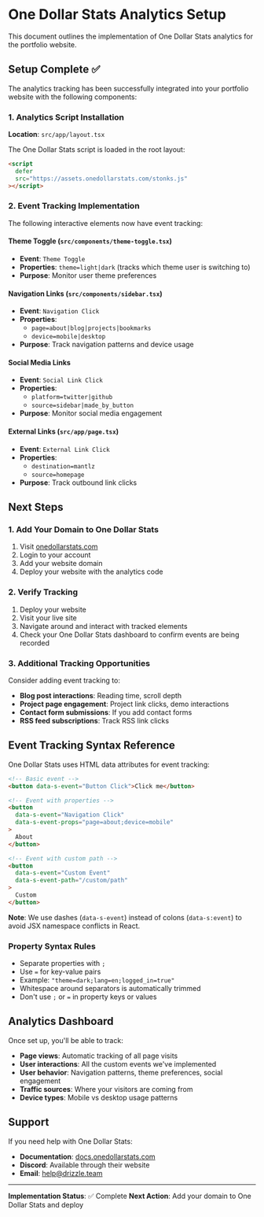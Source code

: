 # One Dollar Stats Analytics Setup

This document outlines the implementation of One Dollar Stats analytics for the portfolio website.

## Setup Complete ✅

The analytics tracking has been successfully integrated into your portfolio website with the following components:

### 1. Analytics Script Installation

**Location**: `src/app/layout.tsx`

The One Dollar Stats script is loaded in the root layout:

```html
<script
  defer
  src="https://assets.onedollarstats.com/stonks.js"
></script>
```

### 2. Event Tracking Implementation

The following interactive elements now have event tracking:

#### Theme Toggle (`src/components/theme-toggle.tsx`)
- **Event**: `Theme Toggle`
- **Properties**: `theme=light|dark` (tracks which theme user is switching to)
- **Purpose**: Monitor user theme preferences

#### Navigation Links (`src/components/sidebar.tsx`)
- **Event**: `Navigation Click`
- **Properties**: 
  - `page=about|blog|projects|bookmarks`
  - `device=mobile|desktop`
- **Purpose**: Track navigation patterns and device usage

#### Social Media Links
- **Event**: `Social Link Click`
- **Properties**: 
  - `platform=twitter|github`
  - `source=sidebar|made_by_button`
- **Purpose**: Monitor social media engagement

#### External Links (`src/app/page.tsx`)
- **Event**: `External Link Click`
- **Properties**: 
  - `destination=mantlz`
  - `source=homepage`
- **Purpose**: Track outbound link clicks

## Next Steps

### 1. Add Your Domain to One Dollar Stats

1. Visit [onedollarstats.com](https://onedollarstats.com)
2. Login to your account
3. Add your website domain
4. Deploy your website with the analytics code

### 2. Verify Tracking

1. Deploy your website
2. Visit your live site
3. Navigate around and interact with tracked elements
4. Check your One Dollar Stats dashboard to confirm events are being recorded

### 3. Additional Tracking Opportunities

Consider adding event tracking to:

- **Blog post interactions**: Reading time, scroll depth
- **Project page engagement**: Project link clicks, demo interactions
- **Contact form submissions**: If you add contact forms
- **RSS feed subscriptions**: Track RSS link clicks

## Event Tracking Syntax Reference

One Dollar Stats uses HTML data attributes for event tracking:

```html
<!-- Basic event -->
<button data-s-event="Button Click">Click me</button>

<!-- Event with properties -->
<button 
  data-s-event="Navigation Click"
  data-s-event-props="page=about;device=mobile"
>
  About
</button>

<!-- Event with custom path -->
<button 
  data-s-event="Custom Event"
  data-s-event-path="/custom/path"
>
  Custom
</button>
```

**Note**: We use dashes (`data-s-event`) instead of colons (`data-s:event`) to avoid JSX namespace conflicts in React.

### Property Syntax Rules

- Separate properties with `;`
- Use `=` for key-value pairs
- Example: `"theme=dark;lang=en;logged_in=true"`
- Whitespace around separators is automatically trimmed
- Don't use `;` or `=` in property keys or values

## Analytics Dashboard

Once set up, you'll be able to track:

- **Page views**: Automatic tracking of all page visits
- **User interactions**: All the custom events we've implemented
- **User behavior**: Navigation patterns, theme preferences, social engagement
- **Traffic sources**: Where your visitors are coming from
- **Device types**: Mobile vs desktop usage patterns

## Support

If you need help with One Dollar Stats:

- **Documentation**: [docs.onedollarstats.com](https://docs.onedollarstats.com)
- **Discord**: Available through their website
- **Email**: help@drizzle.team

---

**Implementation Status**: ✅ Complete
**Next Action**: Add your domain to One Dollar Stats and deploy